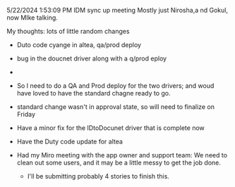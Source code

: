 
5/22/2024 1:53:09 PM
IDM sync up meeting
Mostly just Nirosha,a nd Gokul, now MIke talking.



My thoughts:
lots of little random changes
   - Duto code cyange in altea, qa/prod deploy
   - bug in the doucnet driver along with a q/prod eploy
   -


 - So I need to do a QA and Prod deploy for the two drivers; and woud have loved to have the standard chagne ready to go.
  - standard change wasn't in approval state, so will need to finalize on Friday
 - Have a minor fix for the IDtoDocunet driver that is complete now
 - Have the Duty code update for altea
 - Had my Miro meeting with the app owner and support team: We need to clean out some users, and it may be a little messy to get the job done.
   - I'll be submitting probably 4 stories to finish this.

























